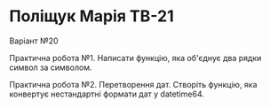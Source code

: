 # Поліщук Марія ТВ-21
Варіант №20

Практична робота №1. Написати функцію, яка об'єднує два рядки символ за символом.

Практична робота №2. Перетворення дат. Створіть функцію, яка конвертує нестандартні формати дат у datetime64.

